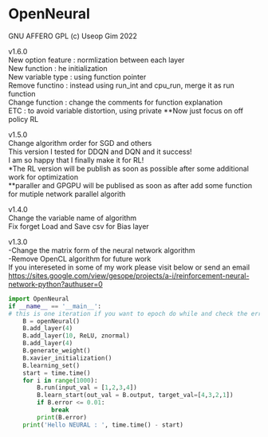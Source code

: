 # OpenNeural
GNU AFFERO GPL (c) Useop Gim 2022

v1.6.0\
New option feature : normlization between each layer \
New function : he initialization\
New variable type : using function pointer\
Remove functino : instead using run_int and cpu_run, merge it as run function\
Change function : change the comments for function explanation\
ETC : to avoid variable distortion, using private
**Now just focus on off policy RL 

v1.5.0\
Change algorithm order for SGD and others\
This version I tested for DDQN and DQN and it success! \
I am so happy that I finally make it for RL!\
*The RL version will be publish as soon as possible after some additional work for optimization \
**paraller and GPGPU will be publised as soon as after add some function for mutiple network parallel algorith

v1.4.0\
Change the variable name of algorithm\
Fix forget Load and Save csv for Bias layer

v1.3.0\
-Change the matrix form of the neural network algorithm\
-Remove OpenCL algorithm for future work\
If you intereseted in some of my work please visit below or send an email\
https://sites.google.com/view/gesope/projects/a-i/reinforcement-neural-network-python?authuser=0

```python
import OpenNeural
if __name__ == '__main__':
# this is one iteration if you want to epoch do while and check the error for data
    B = openNeural()
    B.add_layer(4)
    B.add_layer(10, ReLU, znormal)
    B.add_layer(4)
    B.generate_weight()
    B.xavier_initialization()
    B.learning_set()
    start = time.time()
    for i in range(1000):
        B.run(input_val = [1,2,3,4])
        B.learn_start(out_val = B.output, target_val=[4,3,2,1])
        if B.error <= 0.01:
            break
        print(B.error)
    print('Hello NEURAL : ', time.time() - start)
```
